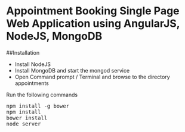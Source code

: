 # Appointment Booking Single Page Web Application using AngularJS, NodeJS, MongoDB

##Installation
* Install NodeJS
* Install MongoDB and start the mongod service
* Open Command prompt / Terminal and browse to the directory appointments

Run the following commands
<pre>
npm install -g bower
npm install 
bower install
node server
</pre>